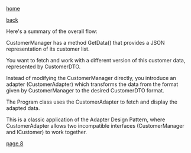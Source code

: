 [home](./page01.md)

[back](./page06.md)

Here's a summary of the overall flow:

CustomerManager has a method GetData() that provides a JSON representation of its customer list.

You want to fetch and work with a different version of this customer data, represented by CustomerDTO.

Instead of modifying the CustomerManager directly, 
you introduce an adapter (CustomerAdapter) which transforms the data from the format given by CustomerManager to the desired CustomerDTO format.

The Program class uses the CustomerAdapter to fetch and display the adapted data.

This is a classic application of the Adapter Design Pattern, where CustomerAdapter allows two incompatible interfaces (CustomerManager and ICustomer) to work together.

[page 8](./page08.md)
